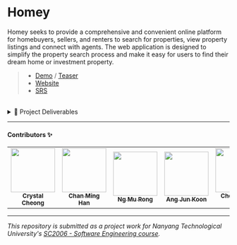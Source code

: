 # Homey
Homey seeks to provide a comprehensive and convenient online platform for homebuyers, sellers, and renters to search for properties, view property listings and connect with agents. The web application is designed to simplify the property search process and make it easy for users to find their dream home or investment property.

> - [Demo](https://youtu.be/4qLNeD5MUFQ) / [Teaser](https://youtu.be/A9fdw31bSno)
> - [Website](https://homey-sg.vercel.app/)
> - [SRS](./Documentation/SRS.pdf)
<br/>


<details>
<summary>📂 Project Deliverables</summary>
  
### [Lab 1 Deliverables](./Deliverables/Lab%201/SC2006-Lab-1.pdf)
> 📝 Compiled SRS [v0.2.0](./Deliverables/Lab%201/Lab1-Deliverables.pdf)

* [x] Introduction
* [x] Elicitation of Functional and Non-Functional Requirements
* [x] Data Dictionary
* [x] Initial Use Case Model
  * [x] Use Case Diagram
  * [x] Use Case Description
* [x] Wireframes & Mockups

### [Lab 2 Deliverables](./Deliverables/Lab%202/SC2006-Lab-2.pdf)
> 📝 Compiled SRS [v0.3.0](./Deliverables/Lab%202/Lab2-Deliverables.pdf)

* [x] Complete Use Case diagram ([exported](./Design/UML/UseCase.pdf))
* [x] Use Case descriptions
* [x] Class diagram of entity classes, key boundary classes and control classes ([exported](./Design/UML/ClassDiagram.pdf))
* [x] Sequence diagrams of some use cases ([exported](./Design/UML/SequenceDiagrams/))
* [x] [Initial Dialog map] ([exported](./Design/UML/DialogMap.pdf))

### [Lab 3 Deliverables](./Deliverables/Lab%203/SC2006-Lab-5.pdf)
> 📝 Compiled SRS [v0.4.0](./Deliverables/Lab%203/Lab3-Deliverables.pdf)

* [x] [Complete Use Case model] ([exported](./Design/UML/UseCase.pdf))
* [x] Design Model
  * [x] Stereotyped Class diagram ([exported](./Design/UML/ClassDiagram.pdf))
  * [x] Sequence diagrams ([exported](./Design/UML/SequenceDiagrams/))
  * [x] Dialog map ([exported](./Design/UML/DialogMap.pdf))
* [x] System architecture ([exported](./Design/UML/Architecture.pdf))
* [x] Application Skeleton

### [Lab 4 Deliverables](./Deliverables/Lab%204-5/SC2006-Lab-4.pdf)
> 📝 Compiled SRS [v0.4.3.1](./Deliverables/Lab%204-5/SRS.pdf)

* [x] Working application prototype
  * [x] [homey-sg.vercel.app](https://homey-sg.vercel.app/)
* [x] Source code
  * [x] [Webapp](https://github.com/crystalcheong/homey)
  * [x] [Backend](https://github.com/swe-homey/flask-api)
* [x] Test Cases and Testing Results

### [Lab 5 Deliverables](./Deliverables/Lab%204-5/SC2006-Lab-5.pdf)
> 📝 Finalized SRS [v1.0.0](./Documentation/SRS.pdf)

 </details>

---

#### Contributors ✨

<table>
  <tr>
    <td align="center"><a href="https://github.com/crystalcheong"  target="_blank"><img src="https://avatars.githubusercontent.com/u/65748007?v=4?s=100" width="100px;" alt=""/><br /><sub><b>Crystal Cheong</b></sub></a><br /></td>
    <td align="center"><a href="https://github.com/minghancmh" target="_blank"><img src="https://avatars.githubusercontent.com/u/92656699?v=4?s=100" width="100px;" alt=""/><br /><sub><b>Chan Ming Han</b></sub></a><br /></td>
    <td align="center"><a href="https://github.com/murong2602" target="_blank"><img src="https://avatars.githubusercontent.com/u/105585164?v=4?s=100" width="100px;" alt=""/><br /><sub><b>Ng Mu Rong</b></sub></a><br /></td>
    <td align="center"><a href="https://github.com/junkoon" target="_blank"><img src="https://avatars.githubusercontent.com/u/38901349?v=4?s=100" width="100px;" alt=""/><br /><sub><b>Ang Jun Koon</b></sub></a><br /></td>
    <td align="center"><a href="https://github.com/ChiHian" target="_blank"><img src="https://avatars.githubusercontent.com/u/115488816?v=4?s=100" width="100px;" alt=""/><br /><sub><b>Cheong Chi Hian</b></sub></a><br /></td>
  </tr>
</table>

---

*This repository is submitted as a project work for Nanyang Technological University's [SC2006 - Software Engineering course](https://www.nanyangmods.com/modules/cz2006-software-engineering-3-0-au/).*


